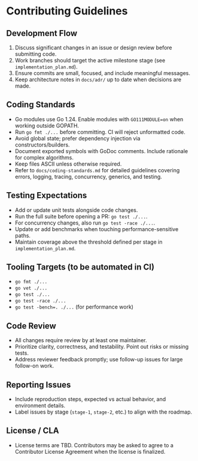 # Contributing Guidelines

## Development Flow
1. Discuss significant changes in an issue or design review before submitting code.
2. Work branches should target the active milestone stage (see `implementation_plan.md`).
3. Ensure commits are small, focused, and include meaningful messages.
4. Keep architecture notes in `docs/adr/` up to date when decisions are made.

## Coding Standards
- Go modules use Go 1.24. Enable modules with `GO111MODULE=on` when working outside GOPATH.
- Run `go fmt ./...` before committing. CI will reject unformatted code.
- Avoid global state; prefer dependency injection via constructors/builders.
- Document exported symbols with GoDoc comments. Include rationale for complex algorithms.
- Keep files ASCII unless otherwise required.
- Refer to `docs/coding-standards.md` for detailed guidelines covering errors, logging, tracing, concurrency, generics, and testing.

## Testing Expectations
- Add or update unit tests alongside code changes.
- Run the full suite before opening a PR: `go test ./...`.
- For concurrency changes, also run `go test -race ./...`.
- Update or add benchmarks when touching performance-sensitive paths.
- Maintain coverage above the threshold defined per stage in `implementation_plan.md`.

## Tooling Targets (to be automated in CI)
- `go fmt ./...`
- `go vet ./...`
- `go test ./...`
- `go test -race ./...`
- `go test -bench=. ./...` (for performance work)

## Code Review
- All changes require review by at least one maintainer.
- Prioritize clarity, correctness, and testability. Point out risks or missing tests.
- Address reviewer feedback promptly; use follow-up issues for large follow-on work.

## Reporting Issues
- Include reproduction steps, expected vs actual behavior, and environment details.
- Label issues by stage (`stage-1`, `stage-2`, etc.) to align with the roadmap.

## License / CLA
- License terms are TBD. Contributors may be asked to agree to a Contributor License Agreement when the license is finalized.
